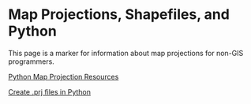 # Map Projections, Shapefiles, and Python #

This page is a marker for information about map projections for non-GIS programmers.

[Python Map Projection Resources](http://geospatialpython.com/2011/09/map-projections.html)

[Create .prj files in Python](http://code.google.com/p/pyshp/wiki/CreatePRJfiles)